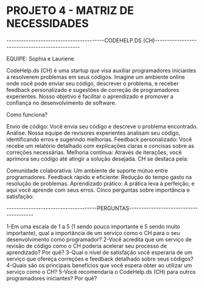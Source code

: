 # PROJETO 4 - MATRIZ DE NECESSIDADES

----------------------------------------CODEHELP.DS (CH)-----------------------------------------------

EQUIPE: Sophia e Lauriene

CodeHelp.ds (CH) é uma startup que visa auxiliar programadores iniciantes a resolverem problemas em seus códigos. Imagine um ambiente online onde você pode enviar seu código, descrever o problema, e receber feedback personalizado e sugestões de correção de programadores experientes. Nosso objetivo é facilitar o aprendizado e promover a confiança no desenvolvimento de software.

Como funciona?

Envio de código: Você envia seu código e descreve o problema encontrado.
Análise: Nossa equipe de revisores experientes analisam seu código, identificando erros e sugerindo melhorias.
Feedback personalizado: Você recebe um relatório detalhado com explicações claras e concisas sobre as correções necessárias.
Melhoria contínua: Através de iterações, você aprimora seu código até atingir a solução desejada.
CH se destaca pela:

Comunidade colaborativa: Um ambiente de suporte mútuo entre programadores.
Feedback rápido e eficiente: Redução do tempo gasto na resolução de problemas.
Aprendizado prático: A prática leva à perfeição, e aqui você aprende com seus erros.
Cinco perguntas sobre importância e satisfação:

-------------------------------------PERGUNTAS---------------------------------------

1-Em uma escala de 1 a 5 (1 sendo pouco importante e 5 sendo muito importante), qual a importância de um serviço como o CH para o seu desenvolvimento como programador?
2-Você acredita que um serviço de revisão de código como o CH poderia acelerar seu processo de aprendizado? Por quê?
3-Qual o nível de satisfação você esperaria de um serviço que ofereça correções e feedback detalhado sobre seus códigos?
4-Quais são os principais benefícios que você espera obter ao utilizar um serviço como o CH?
5-Você recomendaria o CodeHelp.ds (CH) para outros programadores iniciantes? Por quê?
